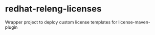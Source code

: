 # redhat-releng-licenses
Wrapper project to deploy custom license templates for license-maven-plugin
